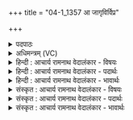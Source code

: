 +++
title = "04-1_1357 आ जागृविर्विप्र"

+++
<details><summary>पदपाठः</summary>

आ꣢। जा꣡गृ꣢꣯विः। वि꣡प्रः꣢꣯। वि। प्रः꣣। ऋत꣢म्। म꣣तीना꣢म्। सो꣡मः꣢꣯। पु꣣नानः꣢। अ꣣सदत्। चमू꣡षु꣢। स꣡प꣢꣯न्ति। यम्। मि꣣थुना꣡सः꣢। नि꣡का꣢꣯माः। नि। का꣣माः। अध्वर्य꣡वः꣢। र꣣थिरा꣡सः꣢। सु꣣ह꣡स्ताः꣢। सु꣣। ह꣡स्ताः꣢꣯। १३५७।
</details>

<details><summary>अधिमन्त्रम् (VC)</summary>

- पवमानः सोमः
- पराशरः शाक्त्यः
- त्रिष्टुप्
- धैवतः
</details>

<details><summary>हिन्दी : आचार्य रामनाथ वेदालंकार - विषयः</summary>

प्रथम मन्त्र में परमात्मा का विषय है।
</details>

<details><summary>हिन्दी : आचार्य रामनाथ वेदालंकार - पदार्थः</summary>

पदार्थान्वयभाषाः -  (जागृविः) जागरूक, (विप्रः) विशेषरूप से पूर्णता प्रदान करनेवाला, (मतीनाम्) बुद्धियों के (ऋतम्) व्यापार को (पुनानः) पवित्र करनेवाला, (सोमः) सत्कर्मों की प्रेरणा देनेवाला परमेश्वर (चमूषु) आत्मा,मन,प्राण आदि में वा सूर्य,चन्द्र,भूमण्डल आदि लोकों में (आ असदत्) नियामकरूप से स्थित है, (यम्) जिस परमेश्वर को (निकामाः) निरन्तर पाने की लौ लगाये हुए, (रथिरासः) उत्कृष्ट शरीर-रथवाले, (सुहस्ताः) सिद्धहस्त (अध्वर्यवः) उपासना-यज्ञ के इच्छुक (मिथुनासः) स्त्री-पुरुष (सपन्ति) प्राप्त कर लेते हैं ॥१॥
</details>

<details><summary>हिन्दी : आचार्य रामनाथ वेदालंकार - भावार्थः</summary>

भावार्थभाषाः -  शरीर और बाह्य जगत् का जो सञ्चालन करता है,उस जगदीश्वर की सबको भली-भाँति उपासना करनी चाहिए ॥१॥
</details>

<details><summary>संस्कृत : आचार्य रामनाथ वेदालंकार - विषयः</summary>

तत्रादौ परमात्मविषयमाह।
</details>

<details><summary>संस्कृत : आचार्य रामनाथ वेदालंकार - पदार्थः</summary>

पदार्थान्वयभाषाः -  (जागृविः) जागरूकः, (विप्रः) विशेषेण पूरकः, (मतीनाम्) बुद्धीनाम् (ऋतम्) व्यापारम्।[ऋ गतिप्रापणयोः,निष्ठायां रूपम्।] (पुनानः) पवित्रीकुर्वन्, (सोमः) सत्कर्मसु प्रेरकः परमेश्वरः (चमूषु) आत्ममनःप्राणादिषु सूर्यचन्द्रभूमण्डलादिषु वा लोकेषु (आ असदत्) नियामकत्वेन आनिषण्णोऽस्ति, (यम्) सोमं परमेश्वरम् (निकामाः) निरन्तरं कामयमानाः (रथिरासः) उत्कृष्टदेहरथवन्तः, (सुहस्ताः) सिद्धहस्ताः (अध्वर्यवः) उपासनायज्ञकामाः।[अध्वर्युः अध्वरयुः,अध्वरं युनक्ति,अध्वरस्य नेता,अध्वरं कामयत इति वा। निरु० १।७।] (मिथुनासः) स्त्रीपुरुषाः (सपन्ति) प्राप्नुवन्ति।[षप समवाये,भ्वादिः। ‘सपतिः स्पृशतिकर्मा’ इति निरुक्तम्। (५।१६)]॥१॥
</details>

<details><summary>संस्कृत : आचार्य रामनाथ वेदालंकार - भावार्थः</summary>

भावार्थभाषाः -  देहस्य बाह्यजगतश्च सञ्चालनं यः करोति स जगदीश्वरः सर्वैः समुपासनीयः ॥१॥
</details>